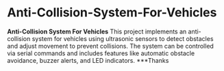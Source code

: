 # Anti-Collision-System-For-Vehicles
**Anti-Collision System For Vehicles**  This project implements an anti-collision system for vehicles using ultrasonic sensors to detect obstacles and adjust movement to prevent collisions. The system can be controlled via serial commands and includes features like automatic obstacle avoidance, buzzer alerts, and LED indicators.
***Thanks 
